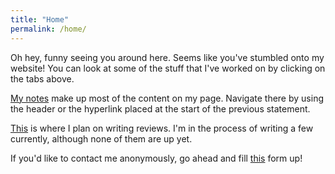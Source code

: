 ```yaml
---
title: "Home"
permalink: /home/
---
```


Oh hey, funny seeing you around here. Seems like you've stumbled onto my website! You can look at some of the stuff that I've worked on by clicking on the tabs above.

[My notes](/notes) make up most of the content on my page. Navigate there by using the header or the hyperlink placed at the start of the previous statement.

[This](/reviews/) is where I plan on writing reviews. I'm in the process of writing a few currently, although none of them are up yet.

If you'd like to contact me anonymously, go ahead and fill [this](https://docs.google.com/forms/d/e/1FAIpQLSd5FgjzRRbi8j6NfsO8pb8dE2JttMiix6oT3qJOsXya-Oq8qQ/viewform?usp=sf_link) form up!